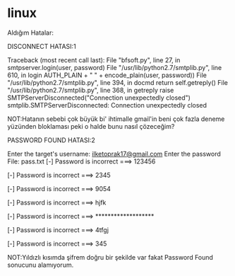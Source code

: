 # linux
Aldığım Hatalar:

DISCONNECT HATASI:1

Traceback (most recent call last):
  File "bfsoft.py", line 27, in <module>
    smtpserver.login(user, password)
  File "/usr/lib/python2.7/smtplib.py", line 610, in login
    AUTH_PLAIN + " " + encode_plain(user, password))
  File "/usr/lib/python2.7/smtplib.py", line 394, in docmd
    return self.getreply()
  File "/usr/lib/python2.7/smtplib.py", line 368, in getreply
    raise SMTPServerDisconnected("Connection unexpectedly closed")
smtplib.SMTPServerDisconnected: Connection unexpectedly closed  
  
  NOT:Hatanın sebebi çok büyük bi' ihtimalle gmail'in beni çok fazla deneme yüzünden bloklaması peki o halde bunu nasıl çözeceğim?
  
  PASSWORD FOUND HATASI:2
  
  Enter the target's username: ilketoprak17@gmail.com
Enter the password File: pass.txt
[-] Password is incorrect ===> 123456
 
[-] Password is incorrect ===> 2345
 
[-] Password is incorrect ===> 9054
 
[-] Password is incorrect ===> hjfk
 
[-] Password is incorrect ===> *******************
 
[-] Password is incorrect ===> 4tfgj
 
[-] Password is incorrect ===> 345

NOT:Yıldızlı kısımda şifrem doğru bir şekilde var fakat Password Found sonucunu alamıyorum.
